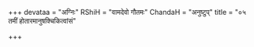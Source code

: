 +++
devataa = "अग्निः"
RShiH = "वामदेवो गौतमः"
ChandaH = "अनुष्टुप्"
title = "०५ तमीं होतारमानुषक्चिकित्वांसं"

+++
